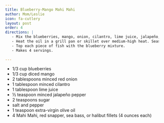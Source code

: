 ```yaml
---
title: Blueberry-Mango Mahi Mahi
author: Mom/Leslie
icon: fa-cutlery
layout: post
order: 4
directions: |
   - Mix the blueberries, mango, onion, cilantro, lime juice, jalapeño, sugar and ¼ teaspoon salt in a bowl. Don'y worry about crushing the blueberries; you _want_ to release the juice. Set aside.
   - Heat the oil in a grill pan or skillet over medium-high heat. Season the fish with salt and pepper and place, skin side down, in the pan. COok for 4 to 5 minutes, until the skin is lightly charred and crispy. Turn and sear for another 2 to 3 minutes or until cooked through.  Avoid overcooking; the fish should flake easily with gentle touch of a fork.
   - Top each piece of fish with the blueberry mixture.
   - Makes 4 servings.
   
---
```


<ul>
	<li>1/3 cup blueberries</li>
	<li>1/3 cup diced mango</li>
	<li>2 tablespoons minced red onion</li>
	<li>1 tablespoon minced cilantro</li>
	<li>1 tablespoon lime juice</li>
	<li>½ teaspoon minced jalapeño pepper</li>
	<li>2 teaspoons sugar</li>
	<li>salt and pepper</li>
	<li>1 teaspoon extra-virgin olive oil</li>
	<li>4 Mahi Mahi, red snapper, sea bass, or halibut fillets (4 ounces each)</li>
</ul>